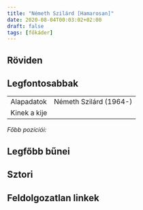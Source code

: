 ```yaml
---
title: "Németh Szilárd [Hamarosan]"
date: 2020-08-04T00:03:02+02:00
draft: false
tags: [főkáder]
---
```


## Röviden

## Legfontosabbak

|                           |                                                                    |
| :---                      | :----                                                              |
| Alapadatok                | Németh Szilárd (1964-)                                             |
| Kinek a kije              |                                                                    |

*Főbb pozíciói:*


## Legfőbb bűnei

## Sztori

## Feldolgozatlan linkek
